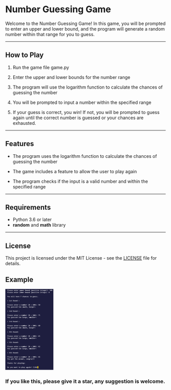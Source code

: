 # Number Guessing Game
Welcome to the Number Guessing Game! In this game, you will be prompted to enter an upper and lower bound, and the program will generate a random number within that range for you to guess.
<hr>

## How to Play

1. Run the game file game.py
 
2. Enter the upper and lower bounds for the number range
 
3. The program will use the logarithm function to calculate the chances of guessing the number
 
4. You will be prompted to input a number within the specified range

5. If your guess is correct, you win! If not, you will be prompted to guess again until the correct number is guessed or your chances are exhausted.
<hr>

## Features
* The program uses the logarithm function to calculate the chances of guessing the number

* The game includes a feature to allow the user to play again

* The program checks if the input is a valid number and within the specified range
<hr>

## Requirements
* Python 3.6 or later
* **random** and **math** library
<hr>

## License
This project is licensed under the MIT License - see the [LICENSE](https://github.com/OG-Matcha/Number-Guessing/blob/8c27d5e1ff606d3e9ccf1b3ce51a5525ed47f953/license) file for details.

## Example
<img alt="Example" src="https://github.com/OG-Matcha/Number-Guessing/blob/83b8e3c7ded6e1b3ed65756ae9351a56c3f32bd4/Example.png" style = "width: 30%">

### If you like this, please give it a star, any suggestion is welcome.
